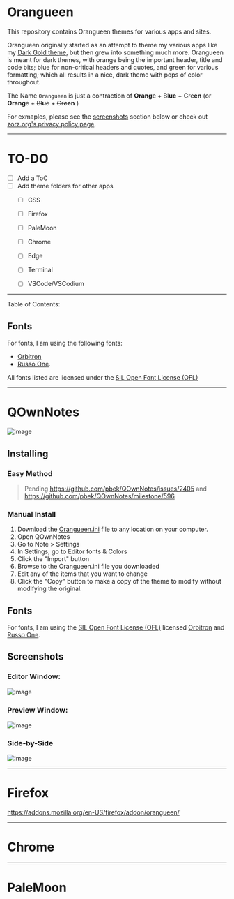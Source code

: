 # Orangueen 
This repository contains Orangueen themes for various apps and sites.  

Orangueen originally started as an attempt to theme my various apps like my [Dark Gold theme](https://github.com/Zorziel/Dark-Gold), but then grew into something much more.  Orangueen is meant for dark themes, with orange being the important header, title and code bits; blue for non-critical headers and quotes, and green for various formatting; which all results in a nice, dark theme with pops of color throughout.  

The Name `Orangueen` is just a contraction of **Orang**~~e~~ + ~~Bl~~**ue** + ~~Gre~~**en** (or **Orang**~~e~~ + ~~Bl~~**u**~~e~~ + ~~Gr~~**een** )

For exmaples, please see the [screenshots](https://github.com/Zorziel/Orangueen#screenshots) section below or check out [zorz.org's privacy policy page](https://zorz.org/about.html).  

---

# TO-DO 
- [ ] Add a ToC
- [ ] Add theme folders for other apps
  - [ ] CSS
  - [ ] Firefox
  - [ ] PaleMoon
  - [ ] Chrome
  - [ ] Edge
  - [ ] Terminal
  - [ ] VSCode/VSCodium


---

Table of Contents:

## Fonts

For fonts, I am using the following fonts: 
 - [Orbitron](https://www.theleagueofmoveabletype.com/orbitron) 
 - [Russo One](https://fonts.google.com/specimen/Russo+One).  

All fonts listed are licensed under the [SIL Open Font License (OFL)](https://scripts.sil.org/cms/scripts/page.php?site_id=nrsi&id=OFL&_sc=1) 

---

# QOwnNotes

![image](https://user-images.githubusercontent.com/46036567/150677330-8711bfaf-5d5d-471d-8d02-b30a31c576d7.png)

## Installing
### Easy Method
> Pending https://github.com/pbek/QOwnNotes/issues/2405 and https://github.com/pbek/QOwnNotes/milestone/596


### Manual Install
1. Download the [Orangueen.ini](https://github.com/Zorziel/Orangueen/blob/main/Orangueen.ini) file to any location on your computer.  
2. Open QOwnNotes  
3. Go to Note > Settings  
4. In Settings, go to Editor fonts & Colors  
5. Click the "Import" button  
6. Browse to the Orangueen.ini file you downloaded
7. Edit any of the items that you want to change  
8. Click the "Copy" button to make a copy of the theme to modify without modifying the original. 

## Fonts
For fonts, I am using the [SIL Open Font License (OFL)](https://scripts.sil.org/cms/scripts/page.php?site_id=nrsi&id=OFL&_sc=1) licensed [Orbitron](https://www.theleagueofmoveabletype.com/orbitron) and [Russo One](https://fonts.google.com/specimen/Russo+One).  

## Screenshots

### Editor Window: 
![image](https://user-images.githubusercontent.com/46036567/150677296-810a464d-64d9-43c5-992c-ffe8fbb1fd42.png)

### Preview Window: 
![image](https://user-images.githubusercontent.com/46036567/150677304-2210a527-a77f-40a5-827c-4fb6d743556b.png)

### Side-by-Side
![image](https://user-images.githubusercontent.com/46036567/150680510-6e6edd4a-95a7-4340-aa6f-620ef5f23906.png)

---

# Firefox

https://addons.mozilla.org/en-US/firefox/addon/orangueen/

---

# Chrome


---

# PaleMoon
